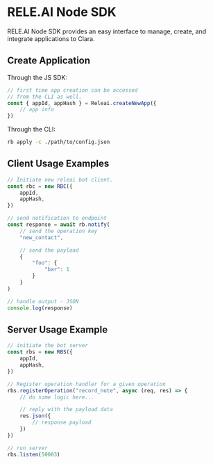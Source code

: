 # RELE.AI Node SDK

RELE.AI Node SDK provides an easy interface to manage, create, and integrate applications to Clara.

## Create Application
Through the JS SDK:
```javascript
// first time app creation can be accessed
// from the CLI as well.
const { appId, appHash } = Releai.createNewApp({
    // app info
})
```

Through the CLI:
```bash
rb apply -c ./path/to/config.json
```

## Client Usage Examples
```javascript
// Initiate new releai bot client.
const rbc = new RBC({
    appId,
    appHash,
})

// send notification to endpoint
const response = await rb.notify(
    // send the operation key
    "new_contact",

    // send the payload
    {
        "foo": {
            "bar": 1
        }
    }
)

// handle output - JSON
console.log(response)
```

## Server Usage Example
```javascript
// initiate the bot server
const rbs = new RBS({
    appId,
    appHash,
})

// Register operation handler for a given operation
rbs.registerOperation("record_note", async (req, res) => {
    // do some logic here...

    // reply with the payload data
    res.json({
        // response payload
    })
})

// run server
rbs.listen(50003)
```
